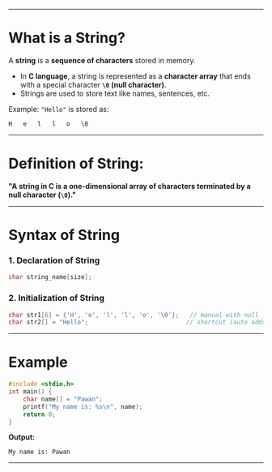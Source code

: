 
---

# What is a String?

A **string** is a **sequence of characters** stored in memory.

* In **C language**, a string is represented as a **character array** that ends with a special character **`\0` (null character)**.
* Strings are used to store text like names, sentences, etc.

Example: `"Hello"` is stored as:

```
H   e   l   l   o   \0
```

---

# Definition of String:

**"A string in C is a one-dimensional array of characters terminated by a null character (`\0`)."**

---

# Syntax of String

### 1. **Declaration of String**

```c
char string_name[size];
```

### 2. **Initialization of String**

```c
char str1[6] = {'H', 'e', 'l', 'l', 'o', '\0'};   // manual with null
char str2[] = "Hello";                           // shortcut (auto adds \0)
```

---

# Example

```c
#include <stdio.h>
int main() {
    char name[] = "Pawan";
    printf("My name is: %s\n", name);
    return 0;
}
```

**Output:**

```
My name is: Pawan
```

---


